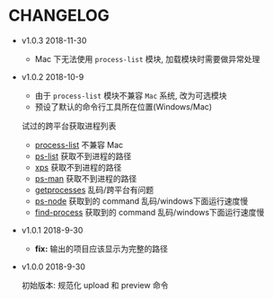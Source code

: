 # CHANGELOG

* v1.0.3 2018-11-30

  * Mac 下无法使用 `process-list` 模块, 加载模块时需要做异常处理

* v1.0.2 2018-10-9

  * 由于 `process-list` 模块不兼容 `Mac` 系统, 改为可选模块
  * 预设了默认的命令行工具所在位置(Windows/Mac)

  试过的跨平台获取进程列表
  * [process-list](https://www.npmjs.com/package/process-list) 不兼容 Mac
  * [ps-list](https://www.npmjs.com/package/ps-list) 获取不到进程的路径
  * [xps](https://www.npmjs.com/package/xps) 获取不到进程的路径
  * [ps-man](https://www.npmjs.com/package/ps-man) 获取不到进程的路径
  * [getprocesses](https://www.npmjs.com/package/getprocesses) 乱码/跨平台有问题
  * [ps-node](https://www.npmjs.com/package/ps-node) 获取到的 command 乱码/windows下面运行速度慢
  * [find-process](https://www.npmjs.com/package/find-process) 获取到的 command 乱码/windows下面运行速度慢

* v1.0.1 2018-9-30

  * **fix:** 输出的项目应该显示为完整的路径

* v1.0.0 2018-9-30

  初始版本: 规范化 upload 和 preview 命令